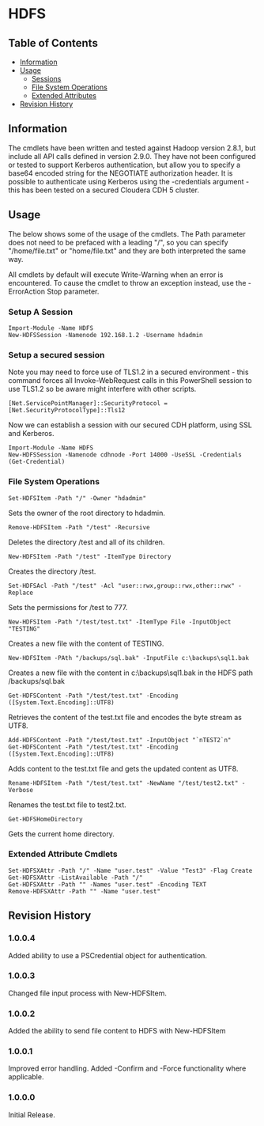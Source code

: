 # HDFS

## Table of Contents
- [Information](#information)
- [Usage](#usage)
	* [Sessions](#setup-a-session)
	* [File System Operations](#file-system-operations)
	* [Extended Attributes](#extended-attribute-cmdlets)
- [Revision History](#revision-history)

## Information
The cmdlets have been written and tested against Hadoop version 2.8.1, but include all API calls defined in version 2.9.0. They have not been configured or tested to support Kerberos authentication, but allow you to specify a base64 encoded string for the NEGOTIATE authorization header.
It is possible to authenticate using Kerberos using the -credentials argument - this has been tested on a secured Cloudera CDH 5 cluster.

## Usage

The below shows some of the usage of the cmdlets. The Path parameter does not need to be prefaced with a leading "/", so you can specify "/home/file.txt" or "home/file.txt" and they  are both interpreted the same way.

All cmdlets by default will execute Write-Warning when an error is encountered. To cause the cmdlet to throw an exception instead, use the -ErrorAction Stop parameter.

### Setup A Session

    Import-Module -Name HDFS
    New-HDFSSession -Namenode 192.168.1.2 -Username hdadmin

### Setup a secured session

Note you may need to force use of TLS1.2 in a secured environment - this command forces all Invoke-WebRequest calls in this PowerShell session to use TLS1.2 so be aware might interfere with other scripts.

    [Net.ServicePointManager]::SecurityProtocol = [Net.SecurityProtocolType]::Tls12

Now we can establish a session with our secured CDH platform, using SSL and Kerberos.

    Import-Module -Name HDFS
    New-HDFSSession -Namenode cdhnode -Port 14000 -UseSSL -Credentials (Get-Credential)

### File System Operations

    Set-HDFSItem -Path "/" -Owner "hdadmin"

Sets the owner of the root directory to hdadmin.

    Remove-HDFSItem -Path "/test" -Recursive

Deletes the directory /test and all of its children.

    New-HDFSItem -Path "/test" -ItemType Directory

Creates the directory /test.

    Set-HDFSAcl -Path "/test" -Acl "user::rwx,group::rwx,other::rwx" -Replace

Sets the permissions for /test to 777.

    New-HDFSItem -Path "/test/test.txt" -ItemType File -InputObject "TESTING"

Creates a new file with the content of TESTING.

	New-HDFSItem -PAth "/backups/sql.bak" -InputFile c:\backups\sql1.bak

Creates a new file with the content in c:\backups\sql1.bak in the HDFS path /backups/sql.bak

    Get-HDFSContent -Path "/test/test.txt" -Encoding ([System.Text.Encoding]::UTF8)

Retrieves the content of the test.txt file and encodes the byte stream as UTF8.

    Add-HDFSContent -Path "/test/test.txt" -InputObject "`nTEST2`n"
    Get-HDFSContent -Path "/test/test.txt" -Encoding ([System.Text.Encoding]::UTF8)

Adds content to the test.txt file and gets the updated content as UTF8.

    Rename-HDFSItem -Path "/test/test.txt" -NewName "/test/test2.txt" -Verbose

Renames the test.txt file to test2.txt.

    Get-HDFSHomeDirectory

Gets the current home directory.

### Extended Attribute Cmdlets

    Set-HDFSXAttr -Path "/" -Name "user.test" -Value "Test3" -Flag Create
    Get-HDFSXAttr -ListAvailable -Path "/"
    Get-HDFSXAttr -Path "" -Names "user.test" -Encoding TEXT
    Remove-HDFSXAttr -Path "" -Name "user.test"

## Revision History

### 1.0.0.4
Added ability to use a PSCredential object for authentication.

### 1.0.0.3
Changed file input process with New-HDFSItem.

### 1.0.0.2
Added the ability to send file content to HDFS with New-HDFSItem

### 1.0.0.1
Improved error handling. Added -Confirm and -Force functionality where applicable.

### 1.0.0.0
Initial Release.